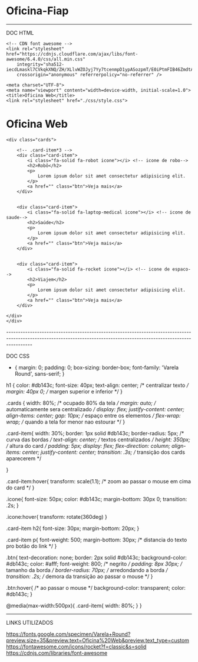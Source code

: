 # Oficina-Fiap

-----------------------------------------------------------------------------------------------------------------------------------------------------------------------
DOC HTML

<!DOCTYPE html>
<html lang="pt-BR">

<head>
    <!-- google fonts -->
    <link rel="preconnect" href="https://fonts.googleapis.com">
    <link rel="preconnect" href="https://fonts.gstatic.com" crossorigin>
    <link href="https://fonts.googleapis.com/css2?family=Fjalla+One&family=Varela+Round&display=swap" rel="stylesheet">

    <!-- CDN font awesome -->
    <link rel="stylesheet" href="https://cdnjs.cloudflare.com/ajax/libs/font-awesome/6.4.0/css/all.min.css"
        integrity="sha512-iecdLmaskl7CVkqkXNQ/ZH/XLlvWZOJyj7Yy7tcenmpD1ypASozpmT/E0iPtmFIB46ZmdtAc9eNBvH0H/ZpiBw=="
        crossorigin="anonymous" referrerpolicy="no-referrer" />

    <meta charset="UTF-8">
    <meta name="viewport" content="width=device-width, initial-scale=1.0">
    <title>Oficina Web</title>
    <link rel="stylesheet" href="./css/style.css">

</head>

<body>
    <h1>Oficina Web</h1>

    <div class="cards">

        <!-- .card-item*3 -->
        <div class="card-item">
            <i class="fa-solid fa-robot icone"></i> <!-- icone de robo-->
            <h2>Robô</h2>
            <p>
                Lorem ipsum dolor sit amet consectetur adipisicing elit.
            </p>
            <a href="" class="btn">Veja mais</a>
        </div>


        <div class="card-item">
            <i class="fa-solid fa-laptop-medical icone"></i> <!-- icone de saude-->
            <h2>Saúde</h2>
            <p>
                Lorem ipsum dolor sit amet consectetur adipisicing elit.
            </p>
            <a href="" class="btn">Veja mais</a>
        </div>


        <div class="card-item">
            <i class="fa-solid fa-rocket icone"></i> <!-- icone de espaco-->
            <h2>Viajem</h2>
            <p>
                Lorem ipsum dolor sit amet consectetur adipisicing elit.
            </p>
            <a href="" class="btn">Veja mais</a>
        </div>

    </div>
    </div>


</body>

</html>
-----------------------------------------------------------------------------------------------------------------------------------------------------------------------

DOC CSS

* {
    margin: 0;
    padding: 0;
    box-sizing: border-box;
    font-family: 'Varela Round', sans-serif;
}

h1 {
    color: #db143c;
    font-size: 40px;
    text-align: center; /* centralizar texto */
    margin: 40px 0; /* margen superior e inferior */
}

.cards {
    width: 80%; /* ocupado 80% da tela */
    margin: auto; /* automaticamente sera centralizado */
    display: flex;
    justify-content: center;
    align-items: center;
    gap: 10px; /* espaço entre os elementos */
    flex-wrap: wrap; /* quando a tela for menor nao estourar */
}

.card-item{
    width: 30%;
    border: 1px solid #db143c; 
    border-radius: 5px; /* curva das bordas */
    text-align: center; /* textos centralizados */
    height: 350px; /* altura do card */
    padding: 5px;
    display: flex;
    flex-direction: column;
    align-items: center;
    justify-content: center;
    transition: .3s; /* transição dos cards aparecerem */

}

.card-item:hover{
    transform: scale(1.1); /* zoom ao passar o mouse em cima do card */
}


.icone{
    font-size: 50px;
    color: #db143c;
    margin-bottom: 30px 0;
    transition: .2s;
}

.icone:hover{
    transform: rotate(360deg)
}

.card-item h2{
    font-size: 30px;
    margin-bottom: 20px;
}

.card-item p{
    font-weight: 500;
    margin-bottom: 30px; /* distancia do texto pro botão do link */
}

.btn{
    text-decoration: none;
    border: 2px solid #db143c;
    background-color: #db143c;
    color: #afff;
    font-weight: 800; /* negrito */
    padding: 8px 30px; /* tamanho da borda */
    border-radius: 70px; /* arredondando a borda */
    transition: .2s; /* demora da transição ao passar o mouse */
}

.btn:hover{ /* ao passar o mouse */
    background-color: transparent;
    color: #db143c;
}

@media(max-width:500px){
    .card-item{
        width: 80%;
    }
}


-----------------------------------------------------------------------------------------------------------------------------------------------------------------------
LINKS UTILIZADOS

https://fonts.google.com/specimen/Varela+Round?preview.size=35&preview.text=Oficina%20Web&preview.text_type=custom
https://fontawesome.com/icons/rocket?f=classic&s=solid
https://cdnjs.com/libraries/font-awesome
